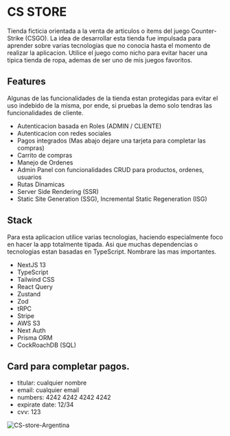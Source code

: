 # CS STORE

Tienda ficticia orientada a la venta de articulos o items del juego Counter-Strike (CSGO). La idea de desarrollar esta tienda fue impulsada para aprender sobre varias tecnologias que no conocia hasta el momento de realizar la aplicacion. Utilice el juego como nicho para evitar hacer una tipica tienda de ropa, ademas de ser uno de mis juegos favoritos.

## Features

Algunas de las funcionalidades de la tienda estan protegidas para evitar el uso indebido de la misma, por ende, si pruebas la demo solo tendras las funcionalidades de cliente.
- Autenticacion basada en Roles (ADMIN / CLIENTE)
- Autenticacion con redes sociales
- Pagos integrados (Mas abajo dejare una tarjeta para completar las compras)
- Carrito de compras
- Manejo de Ordenes
- Admin Panel con funcionalidades CRUD para productos, ordenes, usuarios
- Rutas Dinamicas
- Server Side Rendering (SSR)
- Static Site Generation (SSG), Incremental Static Regeneration (ISG)


## Stack

Para esta aplicacion utilice varias tecnologias, haciendo especialmente foco en hacer la app totalmente tipada. Asi que muchas dependencias o tecnologias estan basadas en TypeScript. Nombrare las mas importantes.

- NextJS 13
- TypeScript
- Tailwind CSS
- React Query
- Zustand
- Zod
- tRPC
- Stripe
- AWS S3
- Next Auth
- Prisma ORM
- CockRoachDB (SQL)

## Card para completar pagos.
- titular: cualquier nombre
- email: cualquier email
- numbers: 4242 4242 4242 4242
- expirate date: 12/34
- cvv: 123


![CS-store-Argentina](https://github.com/Santipac/CS-Store/assets/92342946/f5d49d69-e153-4b69-af03-6e7c1c6dceb9)
